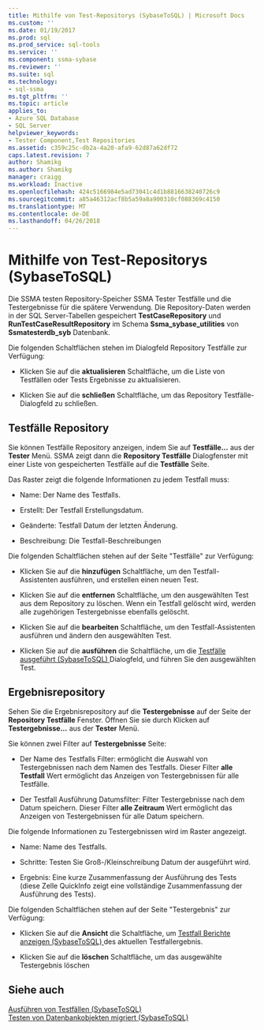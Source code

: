```yaml
---
title: Mithilfe von Test-Repositorys (SybaseToSQL) | Microsoft Docs
ms.custom: ''
ms.date: 01/19/2017
ms.prod: sql
ms.prod_service: sql-tools
ms.service: ''
ms.component: ssma-sybase
ms.reviewer: ''
ms.suite: sql
ms.technology:
- sql-ssma
ms.tgt_pltfrm: ''
ms.topic: article
applies_to:
- Azure SQL Database
- SQL Server
helpviewer_keywords:
- Tester Component,Test Repositories
ms.assetid: c359c25c-db2a-4a20-afa9-62d87a62df72
caps.latest.revision: 7
author: Shamikg
ms.author: Shamikg
manager: craigg
ms.workload: Inactive
ms.openlocfilehash: 424c5166984e5ad73041c4d1b8816638240726c9
ms.sourcegitcommit: a85a46312acf8b5a59a8a900310cf088369c4150
ms.translationtype: MT
ms.contentlocale: de-DE
ms.lasthandoff: 04/26/2018
---
```

# <a name="using-test-repositories-sybasetosql"></a>Mithilfe von Test-Repositorys (SybaseToSQL)
Die SSMA testen Repository-Speicher SSMA Tester Testfälle und die Testergebnisse für die spätere Verwendung. Die Repository-Daten werden in der SQL Server-Tabellen gespeichert **TestCaseRepository** und **RunTestCaseResultRepository** im Schema **Ssma_sybase_utilities** von **Ssmatesterdb_syb** Datenbank.  
  
Die folgenden Schaltflächen stehen im Dialogfeld Repository Testfälle zur Verfügung:  
  
-   Klicken Sie auf die **aktualisieren** Schaltfläche, um die Liste von Testfällen oder Tests Ergebnisse zu aktualisieren.  
  
-   Klicken Sie auf die **schließen** Schaltfläche, um das Repository Testfälle-Dialogfeld zu schließen.  
  
## <a name="test-cases-repository"></a>Testfälle Repository  
Sie können Testfälle Repository anzeigen, indem Sie auf **Testfälle...** aus der **Tester** Menü. SSMA zeigt dann die **Repository Testfälle** Dialogfenster mit einer Liste von gespeicherten Testfälle auf die **Testfälle** Seite.  
  
Das Raster zeigt die folgende Informationen zu jedem Testfall muss:  
  
-   Name: Der Name des Testfalls.  
  
-   Erstellt: Der Testfall Erstellungsdatum.  
  
-   Geänderte: Testfall Datum der letzten Änderung.  
  
-   Beschreibung: Die Testfall-Beschreibungen  
  
Die folgenden Schaltflächen stehen auf der Seite "Testfälle" zur Verfügung:  
  
-   Klicken Sie auf die **hinzufügen** Schaltfläche, um den Testfall-Assistenten ausführen, und erstellen einen neuen Test.  
  
-   Klicken Sie auf die **entfernen** Schaltfläche, um den ausgewählten Test aus dem Repository zu löschen. Wenn ein Testfall gelöscht wird, werden alle zugehörigen Testergebnisse ebenfalls gelöscht.  
  
-   Klicken Sie auf die **bearbeiten** Schaltfläche, um den Testfall-Assistenten ausführen und ändern den ausgewählten Test.  
  
-   Klicken Sie auf die **ausführen** die Schaltfläche, um die [Testfälle ausgeführt &#40;SybaseToSQL&#41; ](../../ssma/sybase/running-test-cases-sybasetosql.md) Dialogfeld, und führen Sie den ausgewählten Test.  
  
## <a name="test-results-repository"></a>Ergebnisrepository  
Sehen Sie die Ergebnisrepository auf die **Testergebnisse** auf der Seite der **Repository Testfälle** Fenster. Öffnen Sie sie durch Klicken auf **Testergebnisse...** aus der **Tester** Menü.  
  
Sie können zwei Filter auf **Testergebnisse** Seite:  
  
-   Der Name des Testfalls Filter: ermöglicht die Auswahl von Testergebnissen nach dem Namen des Testfalls. Dieser Filter **alle Testfall** Wert ermöglicht das Anzeigen von Testergebnissen für alle Testfälle.  
  
-   Der Testfall Ausführung Datumsfilter: Filter Testergebnisse nach dem Datum speichern. Dieser Filter **alle Zeitraum** Wert ermöglicht das Anzeigen von Testergebnissen für alle Datum speichern.  
  
Die folgende Informationen zu Testergebnissen wird im Raster angezeigt.  
  
-   Name: Name des Testfalls.  
  
-   Schritte: Testen Sie Groß-/Kleinschreibung Datum der ausgeführt wird.  
  
-   Ergebnis: Eine kurze Zusammenfassung der Ausführung des Tests (diese Zelle QuickInfo zeigt eine vollständige Zusammenfassung der Ausführung des Tests).  
  
Die folgenden Schaltflächen stehen auf der Seite "Testergebnis" zur Verfügung:  
  
-   Klicken Sie auf die **Ansicht** die Schaltfläche, um [Testfall Berichte anzeigen &#40;SybaseToSQL&#41; ](../../ssma/sybase/viewing-test-case-reports-sybasetosql.md) des aktuellen Testfallergebnis.  
  
-   Klicken Sie auf die **löschen** Schaltfläche, um das ausgewählte Testergebnis löschen  
  
## <a name="see-also"></a>Siehe auch  
[Ausführen von Testfällen &#40;SybaseToSQL&#41;](../../ssma/sybase/running-test-cases-sybasetosql.md)  
[Testen von Datenbankobjekten migriert &#40;SybaseToSQL&#41;](../../ssma/sybase/testing-migrated-database-objects-sybasetosql.md)  
  
